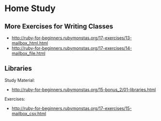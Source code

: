 

# Home Study

## More Exercises for Writing Classes

* http://ruby-for-beginners.rubymonstas.org/17-exercises/13-mailbox_html.html
* http://ruby-for-beginners.rubymonstas.org/17-exercises/14-mailbox_file.html

## Libraries

Study Material:
* http://ruby-for-beginners.rubymonstas.org/15-bonus_2/01-libraries.html

Exercises:
* http://ruby-for-beginners.rubymonstas.org/17-exercises/15-mailbox_csv.html







